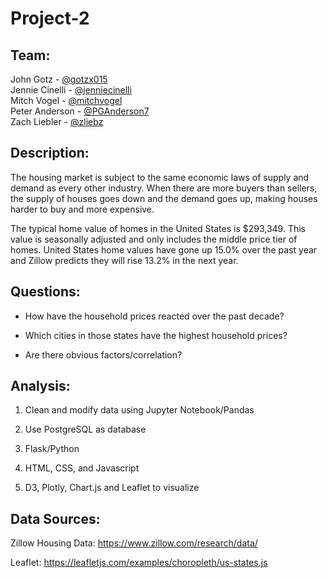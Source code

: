 # Project-2

## Team:
John Gotz - [@gotzx015](https://github.com/gotzx015)  
Jennie Cinelli - [@jenniecinelli](https://github.com/jenniecinelli)  
Mitch Vogel - [@mitchvogel](https://github.com/mitchvogel)  
Peter Anderson - [@PGAnderson7](https://github.com/PGAnderson7)  
Zach Liebler - [@zliebz](https://github.com/zliebz)  

## Description:
The housing market is subject to the same economic laws of supply and demand as every other industry. When there are more buyers than sellers, the supply of houses goes down and the demand goes up, making houses harder to buy and more expensive.

The typical home value of homes in the United States is $293,349. This value is seasonally adjusted and only includes the middle price tier of homes. United States home values have gone up 15.0% over the past year and Zillow predicts they will rise 13.2% in the next year.

## Questions:
* How have the household prices reacted over the past decade?

* Which cities in those states have the highest household prices?

* Are there obvious factors/correlation?

## Analysis:
1. Clean and modify data using Jupyter Notebook/Pandas

2. Use PostgreSQL as database

3. Flask/Python

4. HTML, CSS, and Javascript

5. D3, Plotly, Chart.js and Leaflet to visualize

## Data Sources:
Zillow Housing Data: https://www.zillow.com/research/data/

Leaflet: https://leafletjs.com/examples/choropleth/us-states.js


